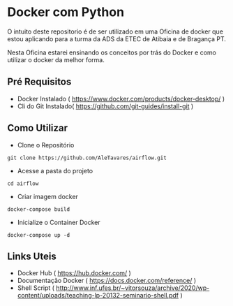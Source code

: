 # Docker com Python
O intuito deste repositorio é de ser utilizado em uma Oficina de docker que estou aplicando para a turma da ADS da ETEC de Atibaia e de Bragança PT.

Nesta Oficina  estarei ensinando os conceitos por trás do Docker e como utilizar o docker da melhor forma.

## Pré Requisitos
- Docker Instalado ( https://www.docker.com/products/docker-desktop/ )
- Cli do Git Instalado( https://github.com/git-guides/install-git )

## Como Utilizar
- Clone o Repositório
```Shell
git clone https://github.com/AleTavares/airflow.git
```

- Acesse a pasta do projeto
```shell
cd airflow
```

- Criar imagem docker
```
docker-compose build
```

- Inicialize o Container Docker
```
docker-compose up -d
```

## Links Uteis
- Docker Hub ( https://hub.docker.com/ )
- Documentação Docker ( https://docs.docker.com/reference/ )
- Shell Script ( http://www.inf.ufes.br/~vitorsouza/archive/2020/wp-content/uploads/teaching-lp-20132-seminario-shell.pdf )